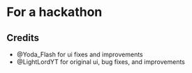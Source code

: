 # For a hackathon
## Credits
- @Yoda_Flash for ui fixes and improvements
- @LightLordYT for original ui, bug fixes, and improvements
